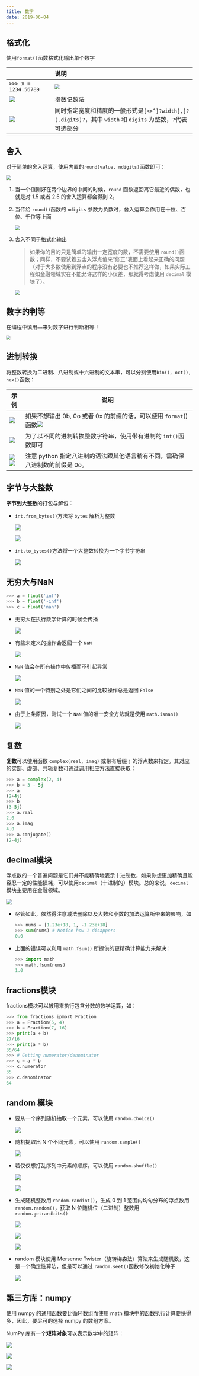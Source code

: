 ```yaml
---
title: 数字
date: 2019-06-04
---
```


## 格式化

使用`format()`函数格式化输出单个数字

|                                                      | 说明                                                         |
| :--------------------------------------------------- | :----------------------------------------------------------- |
| `>>> x = 1234.56789`                                 | <img src="https://chua-n.gitee.io/figure-bed/notebook/Python/134.png" style="zoom:80%;" /> |
| ![](https://chua-n.gitee.io/figure-bed/notebook/Python/135.png) | 指数记数法                                                   |
| ![](https://chua-n.gitee.io/figure-bed/notebook/Python/136.png) | 同时指定宽度和精度的一般形式是`[<>^]?width[,]?(.digits)?`，其中 `width` 和 `digits` 为整数，`?`代表可选部分 |

## 舍入

对于简单的舍入运算，使用内置的`round(value, ndigits)`函数即可：

<img src="https://chua-n.gitee.io/figure-bed/notebook/Python/130.png" style="zoom:80%;" />

1. 当一个值刚好在两个边界的中间的时候，`round` 函数返回离它最近的偶数，也就是对 1.5 或者 2.5 的舍入运算都会得到 2。

2. 当传给 `round()`函数的 `ndigits` 参数为负数时，舍入运算会作用在十位、百位、千位等上面

     <img src="https://chua-n.gitee.io/figure-bed/notebook/Python/131.png" style="zoom:80%;" />

3. 舍入不同于格式化输出

    > 如果你的目的只是简单的输出一定宽度的数，不需要使用 `round()`函数；同样，不要试着去舍入浮点值来“修正”表面上看起来正确的问题（对于大多数使用到浮点的程序没有必要也不推荐这样做，如果实际工程如金融领域实在不能允许这样的小误差，那就得考虑使用 `decimal` 模块了）。

     <img src="https://chua-n.gitee.io/figure-bed/notebook/Python/132.png" style="zoom:80%;" />

## 数字的判等

在编程中慎用`==`来对数字进行判断相等！

<img src="https://chua-n.gitee.io/figure-bed/notebook/Python/571.png" style="zoom:67%;" />

## 进制转换

将整数转换为二进制、八进制或十六进制的文本串，可以分别使用`bin(), oct(), hex()`函数：

| 示例                                                         | 说明                                                         |
| ------------------------------------------------------------ | ------------------------------------------------------------ |
| ![](https://chua-n.gitee.io/figure-bed/notebook/Python/137.png)         | 如果不想输出 0b, 0o 或者 0x 的前缀的话，可以使用 `format`()函数![](https://chua-n.gitee.io/figure-bed/notebook/Python/138.png)<br /> |
| ![](https://chua-n.gitee.io/figure-bed/notebook/Python/139.png)         | 为了以不同的进制转换整数字符串，使用带有进制的 `int()`函数即可 |
| ![](https://chua-n.gitee.io/figure-bed/notebook/Python/140.png)<br />![](https://chua-n.gitee.io/figure-bed/notebook/Python/141.png) | 注意 python 指定八进制的语法跟其他语言稍有不同，需确保八进制数的前缀是 0o。 |

## 字节与大整数

**字节到大整数**的打包与解包：

- `int.from_bytes()`方法将 `bytes` 解析为整数

    ![](https://chua-n.gitee.io/figure-bed/notebook/Python/142.png)

    ![](https://chua-n.gitee.io/figure-bed/notebook/Python/143.png)

- `int.to_bytes()`方法将一个大整数转换为一个字节字符串

    ![](https://chua-n.gitee.io/figure-bed/notebook/Python/144.png)

## 无穷大与NaN

```python
>>> a = float('inf')
>>> b = float('-inf')
>>> c = float('nan')
```

- 无穷大在执行数学计算的时候会传播

    ![](https://chua-n.gitee.io/figure-bed/notebook/Python/145.png)

- 有些未定义的操作会返回一个 `NaN`

    ![](https://chua-n.gitee.io/figure-bed/notebook/Python/146.png)

- `NaN` 值会在所有操作中传播而不引起异常

    ![](https://chua-n.gitee.io/figure-bed/notebook/Python/147.png)

- `NaN` 值的一个特别之处是它们之间的比较操作总是返回 `False`

    ![](https://chua-n.gitee.io/figure-bed/notebook/Python/148.png)

- 由于上条原因，测试一个 `NaN` 值的唯一安全方法就是使用 `math.isnan()`

    ![](https://chua-n.gitee.io/figure-bed/notebook/Python/149.png)

## 复数

**复数**可以使用函数 `complex(real, imag)` 或带有后缀 `j` 的浮点数来指定。其对应的实部、虚部、共轭复数可通过调用相应方法直接获取：

```python
>>> a = complex(2, 4)
>>> b = 3 - 5j
>>> a
(2+4j)
>>> b
(3-5j)
>>> a.real
2.0
>>> a.imag
4.0
>>> a.conjugate()
(2-4j)
```

## decimal模块

浮点数的一个普遍问题是它们并不能精确地表示十进制数，如果你想更加精确且能容忍一定的性能损耗，可以使用`decimal`（十进制的）模块。总的来说，`decimal` 模块主要用在金融领域。

![](https://chua-n.gitee.io/figure-bed/notebook/Python/133.png)

-   尽管如此，依然得注意减法删除以及大数和小数的加法运算所带来的影响，如

    ```python
    >>> nums = [1.23e+18, 1, -1.23e+18]
    >>> sum(nums) # Notice how 1 disappers
    0.0
    ```

-   上面的错误可以利用 `math.fsum()` 所提供的更精确计算能力来解决：

    ```python
    >>> import math
    >>> math.fsum(nums)
    1.0
    ```

## fractions模块

fractions模块可以被用来执行包含分数的数学运算，如：

```python
>>> from fractions ipmort Fraction
>>> a = Fraction(5, 4)
>>> b = Fraction(7, 16)
>>> print(a + b)
27/16
>>> print(a * b)
35/64
>>> # Getting numerator/denominator
>>> c = a * b
>>> c.numerator
35
>>> c.denominator
64
```

## random 模块

-   要从一个序列随机抽取一个元素，可以使用 `random.choice()`

    ![](https://chua-n.gitee.io/figure-bed/notebook/Python/153.png)

-   随机提取出 N 个不同元素，可以使用 `random.sample()`

    ![](https://chua-n.gitee.io/figure-bed/notebook/Python/154.png)

-   若仅仅想打乱序列中元素的顺序，可以使用 `random.shuffle()`

    ![](https://chua-n.gitee.io/figure-bed/notebook/Python/155.png)

    ![](https://chua-n.gitee.io/figure-bed/notebook/Python/156.png)

-   生成随机整数用 `random.randint()`，生成 0 到 1 范围内均匀分布的浮点数用 `random.random()`，获取 N 位随机位（二进制）整数用 `random.getrandbits()`

    ![](https://chua-n.gitee.io/figure-bed/notebook/Python/157.png)

    ![](https://chua-n.gitee.io/figure-bed/notebook/Python/158.png)

    ![](https://chua-n.gitee.io/figure-bed/notebook/Python/159.png)

-   random 模块使用 Mersenne Twister（旋转梅森法）算法来生成随机数，这是一个确定性算法，但是可以通过 `random.seet()`函数修改初始化种子

    ![](https://chua-n.gitee.io/figure-bed/notebook/Python/160.png)

## 第三方库：numpy 

使用 numpy 的通用函数要比循环数组而使用 math 模块中的函数执行计算要快得多，因此，要尽可的选择 numpy 的数组方案。

NumPy 库有一个**矩阵对象**可以表示数学中的矩阵：

![](https://chua-n.gitee.io/figure-bed/notebook/Python/150.png)

![](https://chua-n.gitee.io/figure-bed/notebook/Python/151.png)

![](https://chua-n.gitee.io/figure-bed/notebook/Python/152.png)
